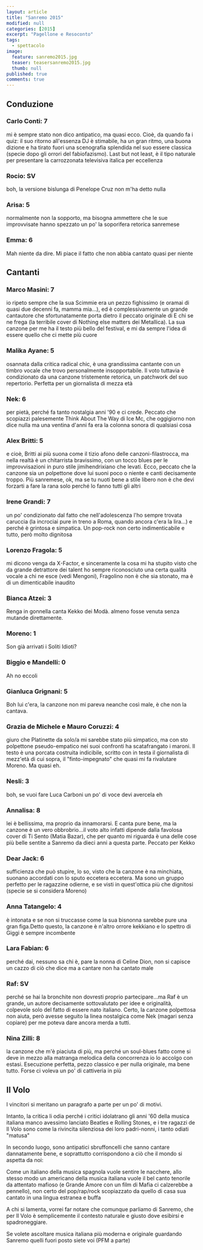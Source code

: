 ```yaml
---
layout: article
title: "Sanremo 2015"
modified: null
categories: [2015]
excerpt: "Pagellone e Resoconto"
tags:
  - spettacolo
image: 
  feature: sanremo2015.jpg
  teaser: teasersanremo2015.jpg
  thumb: null
published: true
comments: true
---
```


## Conduzione

### Carlo Conti: 7 

mi è sempre stato non dico antipatico, ma quasi ecco. Cioè, da quando fa i quiz: il suo ritorno all'essenza DJ è stimabile, ha un gran ritmo, una buona dizione e ha tirato fuori una scenografia splendida nel suo essere classica (specie dopo gli orrori del fabiofazismo). 
Last but not least, è il tipo naturale per presentare la carrozzonata televisiva italica per eccellenza

### Rocio: SV 

boh, la versione bislunga di Penelope Cruz non m'ha detto nulla

### Arisa: 5 

normalmente non la sopporto, ma bisogna ammettere che le sue improvvisate hanno spezzato un po' la soporifera retorica sanremese

### Emma: 6 

Mah niente da dire. Mi piace il fatto che non abbia cantato quasi per niente

## Cantanti

### Marco Masini: 7 

io ripeto sempre che la sua Scimmie era un pezzo fighissimo (e oramai di quasi due decenni fa, mamma mia...), ed è complessivamente un grande cantautore che sfortunatamente porta dietro il peccato originale di E chi se ne frega (la terribile cover di Nothing else matters dei Metallica). La sua canzone per me ha il testo più bello del festival, e mi da sempre l'idea di essere quello che ci mette più cuore

### Malika Ayane: 5 

osannata dalla critica radical chic, è una grandissima cantante con un timbro vocale che trovo personalmente insopportabile. Il voto tuttavia è condizionato da una canzone tristemente retorica, un patchwork del suo repertorio. Perfetta per un giornalista di mezza età

### Nek: 6 

per pietà, perché fa tanto nostalgia anni '90 e ci crede. Peccato che scopiazzi palesemente Think About The Way di Ice Mc, che oggigiorno non dice nulla ma una ventina d'anni fa era la colonna sonora di qualsiasi cosa

### Alex Britti: 5 

e cioè, Britti ai più suona come il tizio afono delle canzoni-filastrocca, ma nella realtà è un chitarrista bravissimo, con un tocco blues per le improvvisazioni in puro stile jimihendrixiano che levati. Ecco, peccato che la canzone sia un polpettone dove lui suoni poco o niente e canti decisamente troppo. Più sanremese, ok, ma se tu nuoti bene a stile libero non è che devi forzarti a fare la rana solo perché lo fanno tutti gli altri

### Irene Grandi: 7 

un po' condizionato dal fatto che nell'adolescenza l'ho sempre trovata caruccia (la incrociai pure in treno a Roma, quando ancora c'era la lira...) e perché è grintosa e simpatica. Un pop-rock non certo indimenticabile e tutto, però molto dignitosa

### Lorenzo Fragola: 5 

mi dicono venga da X-Factor, e sinceramente la cosa mi ha stupito visto che da grande detrattore dei talent ho sempre riconosciuto una certa qualità vocale a chi ne esce (vedi Mengoni), Fragolino non è che sia stonato, ma è di un dimenticabile inaudito 

### Bianca Atzei: 3 

Renga in gonnella canta Kekko dei Modà. almeno fosse venuta senza mutande direttamente.

### Moreno: 1 

Son già arrivati i Soliti Idioti?

### Biggio e Mandelli: 0 

Ah no eccoli

### Gianluca Grignani: 5 

Boh lui c'era, la canzone non mi pareva neanche così male, è che non la cantava.

### Grazia de Michele e Mauro Coruzzi: 4 

giuro che Platinette da solo/a mi sarebbe stato più simpatico, ma con sto polpettone pseudo-empatico nei suoi confronti ha scatafrangato i maroni. Il testo è una porcata costruita indicibile, scritto con in testa il giornalista di mezz'età di cui sopra, il "finto-impegnato" che quasi mi fa rivalutare Moreno. Ma quasi eh.

### Nesli: 3 

boh, se vuoi fare Luca Carboni un po' di voce devi avercela eh

### Annalisa: 8 

lei è bellissima, ma proprio da innamorarsi. E canta pure bene, ma la canzone è un vero obbrobrio...il voto alto infatti dipende dalla favolosa cover di Ti Sento (Matia Bazar), che per quanto mi riguarda è una delle cose più belle sentite a Sanremo da dieci anni a questa parte. Peccato per Kekko

### Dear Jack: 6 

sufficienza che può stupire, lo so, visto che la canzone è na minchiata, suonano accordati con lo sputo eccetera eccetera. Ma sono un gruppo perfetto per le ragazzine odierne, e se visti in quest'ottica più che dignitosi (specie se si considera Moreno)

### Anna Tatangelo: 4 

è intonata e se non si truccasse come la sua bisnonna sarebbe pure una gran figa.Detto questo, la canzone è n'altro orrore kekkiano e lo spettro di Giggi è sempre incombente

### Lara Fabian: 6 

perché dai, nessuno sa chi è, pare la nonna di Celine Dion, non si capisce un cazzo di ciò che dice ma a cantare non ha cantato male

### Raf: SV 

perché se hai la bronchite non dovresti proprio partecipare...ma Raf è un grande, un autore decisamente sottovalutato per idee e originalità, colpevole solo del fatto di essere nato italiano. Certo, la canzone polpettosa non aiuta, però avesse seguito la linea nostalgica come Nek (magari senza copiare) per me poteva dare ancora merda a tutti. 

### Nina Zilli: 8 

la canzone che m'è piaciuta di più, ma perché un soul-blues fatto come si deve in mezzo alla matranga melodica della concorrenza io lo accolgo con estasi. Esecuzione perfetta, pezzo classico e per nulla originale, ma bene tutto. Forse ci voleva un po' di cattiveria in più 

## Il Volo

I vincitori si meritano un paragrafo a parte per un po' di motivi.

Intanto, la critica li odia perché i critici idolatrano gli anni '60 della musica italiana manco avessimo lanciato Beatles e Rolling Stones, e i tre ragazzi de Il Volo sono come la rivincita silenziosa dei loro padri-nonni, i tanto odiati "matusa"

In secondo luogo, sono antipatici sbruffoncelli che sanno cantare dannatamente bene, e soprattutto corrispondono a ciò che il mondo si aspetta da noi: 

Come un italiano della musica spagnola vuole sentire le nacchere, allo stesso modo un americano della musica italiana vuole il bel canto tenorile da attentato mafioso (e Grande Amore con un film di Mafia ci calzerebbe a pennello), non certo del pop/rap/rock scopiazzato da quello di casa sua cantato in una lingua estranea e buffa

A chi si lamenta, vorrei far notare che comunque parliamo di Sanremo, che per Il Volo è semplicemente il contesto naturale e giusto dove esibirsi e spadroneggiare. 

Se volete ascoltare musica italiana più moderna e originale guardando Sanremo quelli fuori posto siete voi (PFM a parte) 